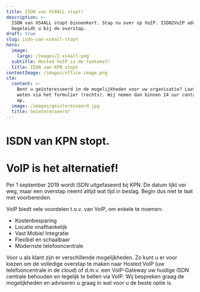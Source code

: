 ```yaml
---
title: ISDN van XS4ALL stopt!
description: >-
  ISDN van XS4ALL stopt binnenkort. Stap nu over op VoIP. ISDN2VoIP adviseert &
  begeleidt u bij de overstap.
draft: true
slug: isdn-van-xs4all-stopt
hero:
  image:
    large: /images/2-xs4all.png
  subtitle: Hosted VoIP is de toekomst!
  title: ISDN van KPN stopt
contentImage: /images/office-image.png
cta:
  content: >-
    Bent u geïnteresseerd in de mogelijkheden voor uw organisatie? Laat het ons
    weten via het formulier (rechts). Wij nemen dan binnen 24 uur contact met u
    op.
  image: /images/geinteresseerd.jpg
  title: Geïnteresseerd?
---
```

# ISDN van KPN stopt.

# VoIP is het alternatief!

Per 1 september 2019 wordt ISDN uitgefaseerd bij KPN. De datum lijkt ver weg, maar een overstap neemt altijd wat tijd in beslag. Begin dus niet te laat met voorbereiden.

VoIP biedt vele voordelen t.o.v. van VoIP, om enkele te noemen:

* Kostenbesparing
* Locatie onafhankelijk
* Vast Mobiel Integratie
* Flexibel en schaalbaar
* Modernste telefooncentrale

Voor u als klant zijn er verschillende mogelijkheden. Zo kunt u er voor kiezen om de volledige overstap te maken naar Hosted VoIP (uw telefooncentrale in de cloud) of d.m.v. een VoIP-Gateway uw huidige ISDN centrale behouden en tegelijk te bellen via VoIP. Wij bespreken graag de mogelijkheden en adviseren u graag in wat voor u de beste optie is.
